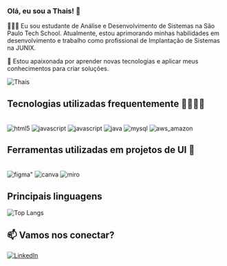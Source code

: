 ### Olá, eu sou a Thais! 👋

👩🏻‍🎓 Eu sou estudante de Análise e Desenvolvimento de Sistemas na São Paulo Tech School. Atualmente, estou aprimorando minhas habilidades em desenvolvimento e trabalho como profissional de Implantação de Sistemas na JUNIX.

🚀 Estou apaixonada por aprender novas tecnologias e aplicar meus conhecimentos para criar soluções.

![Thais](https://github-readme-stats.vercel.app/api?username=thaismoitinho&show_icons=true&theme=tokyonight)

## Tecnologias utilizadas frequentemente 👩🏻‍💻🚀

<div style="display: inline_block"> <br/>
<img align="center" alt = "html5" src=https://img.shields.io/badge/HTML5-E34F26?style=for-the-badge&logo=html5&logoColor=white /> 
<img align="center" alt = "javascript" src=https://img.shields.io/badge/JavaScript-F7DF1E?style=for-the-badge&logo=javascript&logoColor=black /> 
<img align="center" alt = "javascript" src=https://img.shields.io/badge/JavaScript-F7DF1E?style=for-the-badge&logo=javascript&logoColor=black /> 
<img align="center" alt = "java" src=https://img.shields.io/badge/Java-ED8B00?style=for-the-badge&logo=openjdk&logoColor=white /> 
<img align="center" alt = "mysql" src=https://img.shields.io/badge/MySQL-00000F?style=for-the-badge&logo=mysql&logoColor=white /> 
<img align="center" alt = "aws_amazon" src=https://img.shields.io/badge/Amazon_AWS-232F3E?style=for-the-badge&logo=amazon-aws&logoColor=white /> 
</div>

## Ferramentas utilizadas em projetos de UI 🎨
<div style="display: inline_block"> <br/>
<img align="center" alt = figma" src=https://img.shields.io/badge/Figma-F24E1E?style=for-the-badge&logo=figma&logoColor=white /> 
<img align="center" alt = "canva" src=https://img.shields.io/badge/Canva-%2300C4CC.svg?&style=for-the-badge&logo=Canva&logoColor=white /> 
<img align="center" alt = "miro" src=https://img.shields.io/badge/Miro-050038?style=for-the-badge&logo=Miro&logoColor=white /> 
</div>

## Principais linguagens 

![Top Langs](https://github-readme-stats.vercel.app/api/top-langs/?username=thaismoitinho&hide_progress=true)

## 📫 Vamos nos conectar?  
[![LinkedIn](https://img.shields.io/badge/LinkedIn-0077B5?style=for-the-badge&logo=linkedin&logoColor=white)](https://www.linkedin.com/in/thais-stefani-moitinho-42bb7122b?utm_source=share&utm_campaign=share_via&utm_content=profile&utm_medium=android_app)

